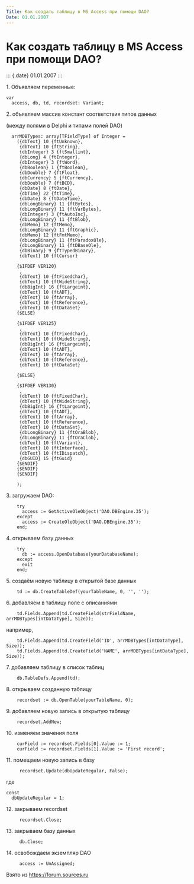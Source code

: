 ```yaml
---
Title: Как создать таблицу в MS Access при помощи DAO?
Date: 01.01.2007
---
```



Как создать таблицу в MS Access при помощи DAO?
===============================================

::: {.date}
01.01.2007
:::

1\. Объявляем переменные:

    var
      access, db, td, recordset: Variant;

2\. объявляем массив констант соответствия типов данных

(между полями в Delphi и типами полей DAO)

      arrMDBTypes: array[TFieldType] of Integer =
        ({dbText} 10 {ftUnknown},
         {dbText} 10 {ftString},
         {dbInteger} 3 {ftSmallint},
         {dbLong} 4 {ftInteger},
         {dbInteger} 3 {ftWord},
         {dbBoolean} 1 {ftBoolean},
         {dbDouble} 7 {ftFloat},
         {dbCurrency} 5 {ftCurrency},
         {dbDouble} 7 {ftBCD},
         {dbDate} 8 {ftDate},
         {dbTime} 22 {ftTime},
         {dbDate} 8 {ftDateTime},
         {dbLongBinary} 11 {ftBytes},
         {dbLongBinary} 11 {ftVarBytes},
         {dbInteger} 3 {ftAutoInc},
         {dbLongBinary} 11 {ftBlob},
         {dbMemo} 12 {ftMemo},
         {dbLongBinary} 11 {ftGraphic},
         {dbMemo} 12 {ftFmtMemo},
         {dbLongBinary} 11 {ftParadoxOle},
         {dbLongBinary} 11 {ftDBaseOle},
         {dbBinary} 9 {ftTypedBinary},
         {dbText} 10 {ftCursor}
     
        {$IFDEF VER120}
         ,
         {dbText} 10 {ftFixedChar},
         {dbText} 10 {ftWideString},
         {dbBigInt} 16 {ftLargeint},
         {dbText} 10 {ftADT},
         {dbText} 10 {ftArray},
         {dbText} 10 {ftReference},
         {dbText} 10 {ftDataSet}
        {$ELSE}
     
        {$IFDEF VER125}
         ,
         {dbText} 10 {ftFixedChar},
         {dbText} 10 {ftWideString},
         {dbBigInt} 16 {ftLargeint},
         {dbText} 10 {ftADT},
         {dbText} 10 {ftArray},
         {dbText} 10 {ftReference},
         {dbText} 10 {ftDataSet}
     
        {$ELSE}
     
        {$IFDEF VER130}
         ,
         {dbText} 10 {ftFixedChar},
         {dbText} 10 {ftWideString},
         {dbBigInt} 16 {ftLargeint},
         {dbText} 10 {ftADT},
         {dbText} 10 {ftArray},
         {dbText} 10 {ftReference},
         {dbText} 10 {ftDataSet},
         {dbLongBinary} 11 {ftOraBlob},
         {dbLongBinary} 11 {ftOraClob},
         {dbText} 10 {ftVariant},
         {dbText} 10 {ftInterface},
         {dbText} 10 {ftIDispatch},
         {dbGUID} 15 {ftGuid}
        {$ENDIF}
        {$ENDIF}
        {$ENDIF}
     
        );

3\. загружаем DAO:

        try
          access := GetActiveOleObject('DAO.DBEngine.35');
        except
          access := CreateOleObject('DAO.DBEngine.35');
        end;

4\. открываем базу данных

        try
          db := access.OpenDatabase(yourDatabaseName);
        except
          exit
        end;

5\. создаём новую таблицу в открытой базе данных

        td := db.CreateTableDef(yourTableName, 0, '', '');

6\. добавляем в таблицу поле с описаниями

        td.Fields.Append(td.CreateField(strFieldName, arrMDBTypes[intDataType], Size));

например,

        td.Fields.Append(td.CreateField('ID', arrMDBTypes[intDataType], Size));
        td.Fields.Append(td.CreateField('NAME', arrMDBTypes[intDataType], Size));

7\. добавляем таблицу в список таблиц

        db.TableDefs.Append(td);

8\. открываем созданную таблицу

        recordset := db.OpenTable(yourTableName, 0);

9\. добавляем новую запись в открытую таблицу

        recordset.AddNew;

10\. изменяем значения поля

     
        curField := recordset.Fields[0].Value := 1;
        curField := recordset.Fields[1].Value := 'First record';

11\. помещаем новую запись в базу

         recordset.Update(dbUpdateRegular, False);

где

    const
      dbUpdateRegular = 1;

12\. закрываем recordset

         recordset.Close;

13\. закрываем базу данных

         db.Close;

14\. освобождаем экземпляр DAO

         access := UnAssigned;

Взято из <https://forum.sources.ru>
